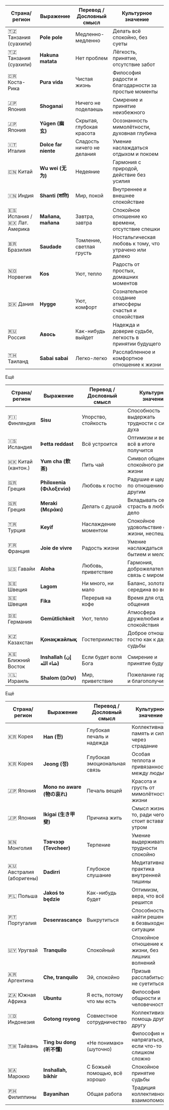 | Страна/регион     | Выражение            | Перевод / Дословный смысл    | Культурное значение |
|-------------------|----------------------|------------------------------|---------------------|
| 🇹🇿 Танзания (суахили) | **Pole pole**         | Медленно-медленно            | Делать всё спокойно, без суеты |
| 🇹🇿 Танзания (суахили) | **Hakuna matata**     | Нет проблем                  | Лёгкость, принятие, отсутствие забот |
| 🇨🇷 Коста-Рика       | **Pura vida**          | Чистая жизнь                 | Философия радости и благодарности за простые моменты |
| 🇯🇵 Япония           | **Shoganai**           | Ничего не поделаешь          | Смирение и принятие неизбежного |
| 🇯🇵 Япония           | **Yūgen (幽玄)**        | Скрытая, глубокая красота    | Осознанность мимолётности, духовная глубина |
| 🇮🇹 Италия           | **Dolce far niente**   | Сладость ничего не делания   | Умение наслаждаться отдыхом и покоем |
| 🇨🇳 Китай            | **Wu wei (无为)**       | Недеяние                     | Гармония с природой, действие без усилия |
| 🇮🇳 Индия            | **Shanti (शांति)**     | Мир, покой                   | Внутреннее и внешнее спокойствие |
| 🇪🇸 Испания / 🇲🇽 Лат. Америка | **Mañana, mañana** | Завтра, завтра              | Спокойное отношение ко времени, отсутствие спешки |
| 🇧🇷 Бразилия         | **Saudade**            | Томление, светлая грусть     | Ностальгическая любовь к тому, что утрачено или далеко |
| 🇳🇴 Норвегия         | **Kos**                | Уют, тепло                   | Радость от простых, домашних моментов |
| 🇩🇰 Дания            | **Hygge**              | Уют, комфорт                 | Сознательное создание атмосферы счастья и спокойствия |
| 🇷🇺 Россия           | **Авось**              | Как-нибудь выйдет            | Надежда и доверие судьбе, легкость в принятии будущего |
| 🇹🇭 Таиланд          | **Sabai sabai**        | Легко-легко                  | Расслабленное и комфортное отношение к жизни |


Ещё

| Страна/регион        | Выражение                   | Перевод / Дословный смысл | Культурное значение                          |
| -------------------- | --------------------------- | ------------------------- | -------------------------------------------- |
| 🇫🇮 Финляндия       | **Sisu**                    | Упорство, стойкость       | Способность выдержать трудности с силой духа |
| 🇮🇸 Исландия        | **Þetta reddast**           | Всё устроится             | Оптимизм и вера, что всё в итоге получится   |
| 🇭🇰 Китай (кантон.) | **Yum cha (飲茶)**            | Пить чай                  | Символ общения и спокойного ритма жизни      |
| 🇬🇷 Греция          | **Philoxenia (Φιλοξενία)**  | Любовь к гостю            | Радушие и щедрость по отношению к другим     |
| 🇬🇷 Греция          | **Meraki (Μεράκι)**         | Делать с душой            | Вкладывать сердце и страсть в любое дело     |
| 🇹🇷 Турция          | **Keyif**                   | Наслаждение моментом      | Спокойное удовольствие от жизни, неспешность |
| 🇫🇷 Франция         | **Joie de vivre**           | Радость жизни             | Умение наслаждаться бытием и мелочами        |
| 🇺🇸 Гавайи          | **Aloha**                   | Любовь, приветствие       | Гармония, доброжелательность, связь с миром  |
| 🇸🇪 Швеция          | **Lagom**                   | Ни много, ни мало         | Баланс, золотая середина во всём             |
| 🇸🇪 Швеция          | **Fika**                    | Перерыв на кофе           | Время для отдыха и общения                   |
| 🇩🇪 Германия        | **Gemütlichkeit**           | Уют, тепло                | Атмосфера дружелюбия и спокойствия           |
| 🇰🇿 Казахстан       | **Қонақжайлық**             | Гостеприимство            | Доброе отношение к гостю как к дару судьбы   |
| 🇦🇪 Ближний Восток  | **Inshallah (إن شاء الله)** | Если будет воля Бога      | Смирение и принятие будущего                 |
| 🇮🇱 Израиль         | **Shalom (שלום)**           | Мир, приветствие          | Пожелание гармонии и благополучия            |



Ещё

| Страна/регион     | Выражение              | Перевод / Дословный смысл     | Культурное значение |
|-------------------|------------------------|-------------------------------|---------------------|
| 🇰🇷 Корея           | **Han (한)**             | Глубокая печаль и надежда     | Коллективная память и сила через страдание |
| 🇰🇷 Корея           | **Jeong (정)**           | Глубокая эмоциональная связь  | Особая теплота и привязанность между людьми |
| 🇯🇵 Япония          | **Mono no aware (物の哀れ)** | Печаль вещей                 | Красота и грусть от мимолётности жизни |
| 🇯🇵 Япония          | **Ikigai (生き甲斐)**      | Причина жить                 | Смысл жизни, то, ради чего стоит вставать утром |
| 🇲🇳 Монголия        | **Тэвчээр (Tevcheer)**   | Терпение                     | Умение выдерживать трудности спокойно |
| 🇦🇺 Австралия (аборигены) | **Dadirri**           | Глубокое слушание             | Медитативная практика внутренней тишины |
| 🇵🇱 Польша          | **Jakoś to będzie**      | Как-нибудь будет             | Оптимизм, вера, что всё решится |
| 🇵🇹 Португалия      | **Desenrascanço**        | Выкрутиться                  | Способность найти решение в безвыходной ситуации |
| 🇺🇾 Уругвай         | **Tranquilo**            | Спокойный                    | Спокойное отношение к жизни, без лишних волнений |
| 🇦🇷 Аргентина       | **Che, tranquilo**       | Эй, спокойно                 | Призыв расслабиться, не суетиться |
| 🇿🇦 Южная Африка    | **Ubuntu**               | Я есть, потому что мы есть    | Философия общности и человечности |
| 🇮🇩 Индонезия       | **Gotong royong**        | Совместное сотрудничество     | Коллективизм, помощь друг другу |
| 🇹🇼 Тайвань         | **Ting bu dong (听不懂)** | «Не понимаю» (шуточно)        | Философия не напрягаться, если что-то слишком сложно |
| 🇲🇦 Марокко         | **Inshallah, bikhir**    | С Божьей помощью, всё хорошо | Спокойное принятие судьбы |
| 🇵🇭 Филиппины       | **Bayanihan**            | Общая работа                 | Традиция коллективной взаимопомощи |
